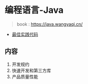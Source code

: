 # 编程语言-Java
> book : https://java.wangyaqi.cn/

* [最佳实践代码](https://github.com/andrewwang79/java.practice.git)

## 内容
1. 开发规约
1. 快速开发和第三方库
1. 产品质量性能
